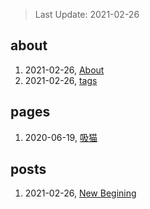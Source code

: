 > Last Update: 2021-02-26

## about
1. 2021-02-26, [About](about/me.md)
1. 2021-02-26, [tags](about/tags.md)
## pages
1. 2020-06-19, [吸猫](pages/吸猫.md)
## posts
1. 2021-02-26, [New Begining](posts/bookmarks.md)